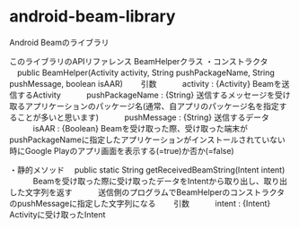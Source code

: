 android-beam-library
====================

Android Beamのライブラリ

このライブラリのAPIリファレンス
BeamHelperクラス
・コンストラクタ
　public BeamHelper(Activity activity, String pushPackageName, String pushMessage, boolean isAAR)
　　引数
　　　activity : {Activity} Beamを送信するActivity
　　　pushPackageName : {String} 送信するメッセージを受け取るアプリケーションのパッケージ名(通常、自アプリのパッケージ名を指定することが多いと思います)
　　　pushMessage : {String} 送信するデータ
　　　isAAR : {Boolean} Beamを受け取った際、受け取った端末がpushPackageNameに指定したアプリケーションがインストールされていない時にGoogle Playのアプリ画面を表示する(=true)か否か(=false)

・静的メソッド
　public static String getReceivedBeamString(Intent intent)
　　　Beamを受け取った際に受け取ったデータをIntentから取り出し、取り出した文字列を返す
　　　送信側のプログラムでBeamHelperのコンストラクタのpushMessageに指定した文字列になる
　　引数
　　　intent : {Intent} Activityに受け取ったIntent

